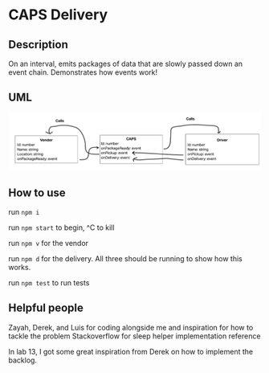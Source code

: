 # CAPS Delivery

## Description

On an interval, emits packages of data that are slowly passed down an event chain.
Demonstrates how events work!

## UML

![uml model](uml.png)

## How to use

run `npm i`

run `npm start` to begin, ^C to kill

run `npm v` for the vendor

run `npm d` for the delivery. All three should be running to show how this works.

run `npm test` to run tests

## Helpful people

Zayah, Derek, and Luis for coding alongside me and inspiration for how to tackle the problem
Stackoverflow for sleep helper implementation reference

In lab 13, I got some great inspiration from Derek on how to implement the backlog.
